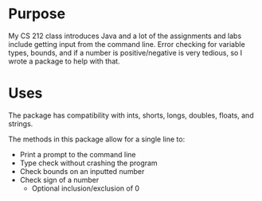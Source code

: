 # Purpose
My CS 212 class introduces Java and a lot of the 
assignments and labs include getting input from the
command line. Error checking for variable types, bounds,
and if a number is positive/negative is very tedious, so
I wrote a package to help with that.

# Uses
The package has compatibility with ints, shorts, longs, doubles, floats, and strings.

The methods in this package allow for a single line to:
* Print a prompt to the command line
* Type check without crashing the program
* Check bounds on an inputted number
* Check sign of a number
  * Optional inclusion/exclusion of 0